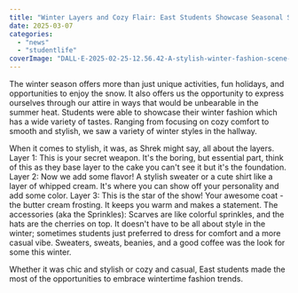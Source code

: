 ```yaml
---
title: "Winter Layers and Cozy Flair: East Students Showcase Seasonal Styles"
date: 2025-03-07
categories: 
  - "news"
  - "studentlife"
coverImage: "DALL·E-2025-02-25-12.56.42-A-stylish-winter-fashion-scene-at-a-high-school-featuring-students-in-a-hallway-wearing-layered-outfits.-Some-students-are-dressed-chicly-with-stylis-1.webp"
---
```


The winter season offers more than just unique activities, fun holidays, and opportunities to enjoy the snow. It also offers us the opportunity to express ourselves through our attire in ways that would be unbearable in the summer heat. Students were able to showcase their winter fashion which has a wide variety of tastes. Ranging from focusing on cozy comfort to smooth and stylish, we saw a variety of winter styles in the hallway.

When it comes to stylish, it was, as Shrek might say, all about the layers. Layer 1: This is your secret weapon. It's the boring, but essential part, think of this as they base layer to the cake you can't see it but it's the foundation. Layer 2: Now we add some flavor! A stylish sweater or a cute shirt like a layer of whipped cream. It's where you can show off your personality and add some color. Layer 3: This is the star of the show! Your awesome coat - the butter cream frosting. It keeps you warm and makes a statement. The accessories (aka the Sprinkles): Scarves are like colorful sprinkles, and the hats are the cherries on top. It doesn't have to be all about style in the winter; sometimes students just preferred to dress for comfort and a more casual vibe. Sweaters, sweats, beanies, and a good coffee was the look for some this winter.

Whether it was chic and stylish or cozy and casual, East students made the most of the opportunities to embrace wintertime fashion trends.
